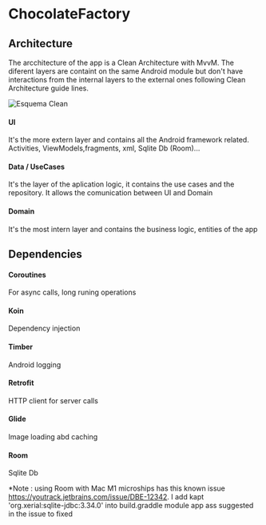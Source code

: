 # ChocolateFactory

## Architecture
The arcchitecture of the app is a Clean Architecture with MvvM.
The diferent layers are containt on the same Android module but don't have interactions from the internal layers to the external ones following Clean Architecture guide lines. 

![Esquema Clean](https://user-images.githubusercontent.com/22010618/132135079-7198a96b-e18b-4c9f-ba36-f6e3c6e10c5e.png)

#### UI 
It's the more extern layer and contains all the Android framework related. Activities, ViewModels,fragments, xml, Sqlite Db (Room)... 
#### Data / UseCases
It's the layer of the aplication logic, it contains the use cases and the repository. It allows the comunication between UI and Domain
#### Domain
It's the most intern layer and contains the business logic, entities of the app

## Dependencies 

#### Coroutines 
For async calls, long runing operations

#### Koin 
Dependency injection

#### Timber
Android logging

#### Retrofit
HTTP client for server calls

#### Glide
Image loading abd caching

#### Room 
Sqlite Db

*Note : using Room with Mac M1 microships has this known issue https://youtrack.jetbrains.com/issue/DBE-12342. 
I add kapt 'org.xerial:sqlite-jdbc:3.34.0' into build.graddle module app ass suggested in the issue to fixed







